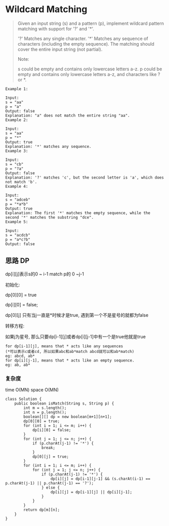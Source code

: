 # Wildcard Matching

> Given an input string (s) and a pattern (p), implement wildcard pattern matching with support for '?' and '*'.
> 
> '?' Matches any single character.
> '*' Matches any sequence of characters (including the empty sequence).
> The matching should cover the entire input string (not partial).
> 
> Note:
> 
> s could be empty and contains only lowercase letters a-z.
> p could be empty and contains only lowercase letters a-z, and characters like ? or *.

	Example 1:
	
	Input:
	s = "aa"
	p = "a"
	Output: false
	Explanation: "a" does not match the entire string "aa".
	Example 2:
	
	Input:
	s = "aa"
	p = "*"
	Output: true
	Explanation: '*' matches any sequence.
	Example 3:
	
	Input:
	s = "cb"
	p = "?a"
	Output: false
	Explanation: '?' matches 'c', but the second letter is 'a', which does not match 'b'.
	Example 4:
	
	Input:
	s = "adceb"
	p = "*a*b"
	Output: true
	Explanation: The first '*' matches the empty sequence, while the second '*' matches the substring "dce".
	Example 5:
	
	Input:
	s = "acdcb"
	p = "a*c?b"
	Output: false

## 思路 DP
dp[i][j]表示s的0 ~ i-1 match p的 0 ~j-1

初始化: 

dp[0][0] = true

dp[i][0] = false;

dp[0][j] 只有当j一直是*时候才是true, 遇到第一个不是星号的就都为false

转移方程:

如果j为星号, 那么只要dp[i-1][j]或者dp[i][j-1]中有一个是true他就是true

	for dp[i-1][j], means that * acts like any sequences
	(*可以表示c或者cd, 所以如果abc和ab*match abcd就可以和ab*match)
	eg: abcd, ab*
	for dp[i][j-1], means that * acts like an empty sequence. 
	eg: ab, ab*

### 复杂度
time O(MN) space O(MN)


```
class Solution {
    public boolean isMatch(String s, String p) {
        int m = s.length();
        int n = p.length();
        boolean[][] dp = new boolean[m+1][n+1];
        dp[0][0] = true;
        for (int i = 1; i <= m; i++) {
            dp[i][0] = false;
        }
        for (int j = 1; j <= n; j++) {
            if (p.charAt(j-1) != '*') {
                break;
            }
            dp[0][j] = true;
        }
        for (int i = 1; i <= m; i++) {
            for (int j = 1; j <= n; j++) {
                if (p.charAt(j-1) != '*') {
                    dp[i][j] = dp[i-1][j-1] && (s.charAt(i-1) == p.charAt(j-1) || p.charAt(j-1) == '?');
                } else {
                    dp[i][j] = dp[i-1][j] || dp[i][j-1];
                }
            }
        }
        return dp[m][n];
    }
}
```
